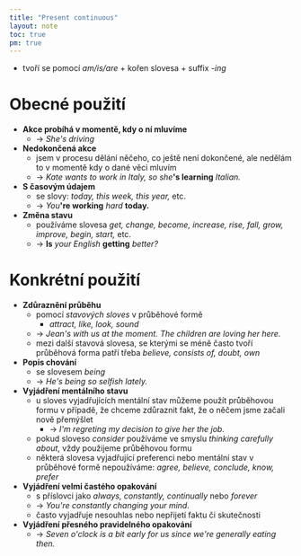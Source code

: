 ```yaml
---
title: "Present continuous"
layout: note
toc: true
pm: true
---
```

- tvoří se pomocí _am/is/are_ + kořen slovesa + suffix _-ing_
# Obecné použití
- **Akce probíhá v momentě, kdy o ní mluvíme**
    - -> _She's driving_
- **Nedokončená akce**
    - jsem v procesu dělání něčeho, co ještě není dokončené, ale nedělám to v momentě kdy o dané věci mluvím
    - -> _Kate wants to work in Italy, so she_**'s learning** _Italian._
- **S časovým údajem**
    - se slovy: _today, this week, this year,_ etc.
    - -> _You_**'re working** _hard_ **today.**
- **Změna stavu**
    - používáme slovesa _get, change, become, increase, rise, fall, grow, improve, begin, start,_ etc.
    - -> **Is** _your English_ **getting** _better?_
# Konkrétní použití
- **Zdůraznění průběhu**
    - pomocí _stavových sloves_ v průběhové formě
        - _attract, like, look, sound_
    - -> _Jean's with us at the moment. The children are loving her here._
    - mezi další stavová slovesa, se kterými se méně často tvoří průběhová forma patří třeba _believe, consists of, doubt, own_
- **Popis chování**
    - se slovesem _being_
    - -> _He's being so selfish lately._
- **Vyjádření mentálního stavu**
    - u sloves vyjadřujících mentální stav můžeme použít průběhovou formu v případě, že chceme zdůraznit fakt, že o něčem jsme začali nově přemýšlet
        - -> _I'm regreting my decision to give her the job._
    - pokud sloveso _consider_ používáme ve smyslu _thinking carefully about_, vždy použijeme průběhovou formu
    - některá slovesa vyjadřující preferenci nebo mentální stav v průběhové formě nepoužíváme: _agree, believe, conclude, know, prefer_
- **Vyjádření velmi častého opakování**
    - s příslovci jako _always, constantly, continually_ nebo _forever_
    - -> _You're constantly changing your mind._
    - často vyjadřuje nesouhlas nebo nepřijetí faktu či skutečnosti
- **Vyjádření přesného pravidelného opakování**
    - -> _Seven o'clock is a bit early for us since we're generally eating then._